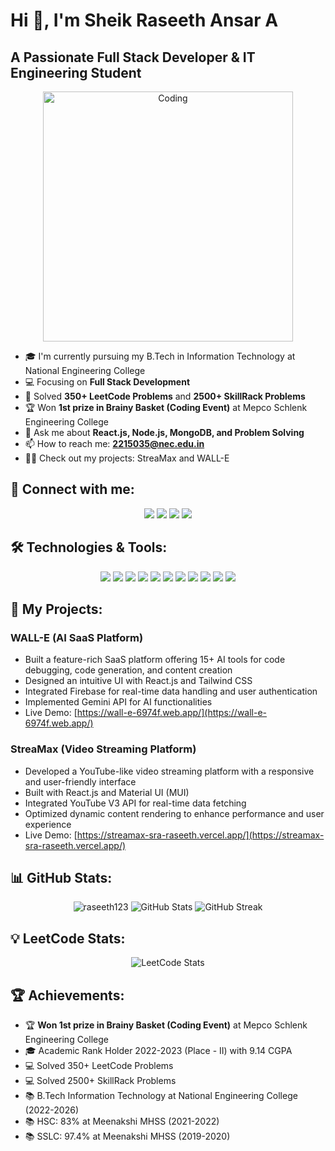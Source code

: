 # Hi 👋, I'm Sheik Raseeth Ansar A

## A Passionate Full Stack Developer & IT Engineering Student

<p align="center">
  <img alt="Coding" width="400" src="https://cdn.dribbble.com/users/1162077/screenshots/3848914/programmer.gif">
</p>

- 🎓 I'm currently pursuing my B.Tech in Information Technology at National Engineering College
- 💻 Focusing on **Full Stack Development**
- 🧠 Solved **350+ LeetCode Problems** and **2500+ SkillRack Problems**
- 🏆 Won **1st prize in Brainy Basket (Coding Event)** at Mepco Schlenk Engineering College
- 🚀 Ask me about **React.js, Node.js, MongoDB, and Problem Solving**
- 📫 How to reach me: **2215035@nec.edu.in**
- 👨‍💻 Check out my projects: StreaMax and WALL-E

## 🔗 Connect with me:

<p align="center">
<a href="https://linkedin.com/in/raseeth2004"><img src="https://img.shields.io/badge/LinkedIn-0077B5?style=for-the-badge&logo=linkedin&logoColor=white"/></a>
<a href="https://instagram.com/__r_a_s_e_e_t_h__"><img src="https://img.shields.io/badge/Instagram-E4405F?style=for-the-badge&logo=instagram&logoColor=white"/></a>
<a href="https://www.leetcode.com/Raseeth"><img src="https://img.shields.io/badge/LeetCode-FFA116?style=for-the-badge&logo=leetcode&logoColor=white"/></a>
<a href="https://www.hackerrank.com/h2215035"><img src="https://img.shields.io/badge/HackerRank-00EA64?style=for-the-badge&logo=hackerrank&logoColor=white"/></a>
</p>

## 🛠️ Technologies & Tools:

<p align="center">
<img src="https://img.shields.io/badge/Java-ED8B00?style=for-the-badge&logo=openjdk&logoColor=white" />
<img src="https://img.shields.io/badge/C-00599C?style=for-the-badge&logo=c&logoColor=white" />
<img src="https://img.shields.io/badge/HTML5-E34F26?style=for-the-badge&logo=html5&logoColor=white" />
<img src="https://img.shields.io/badge/CSS3-1572B6?style=for-the-badge&logo=css3&logoColor=white" />
<img src="https://img.shields.io/badge/JavaScript-F7DF1E?style=for-the-badge&logo=javascript&logoColor=black" />
<img src="https://img.shields.io/badge/React-20232A?style=for-the-badge&logo=react&logoColor=61DAFB" />
<img src="https://img.shields.io/badge/Tailwind_CSS-38B2AC?style=for-the-badge&logo=tailwind-css&logoColor=white" />
<img src="https://img.shields.io/badge/Node.js-43853D?style=for-the-badge&logo=node.js&logoColor=white" />
<img src="https://img.shields.io/badge/SQL-4479A1?style=for-the-badge&logo=mysql&logoColor=white" />
<img src="https://img.shields.io/badge/MongoDB-4EA94B?style=for-the-badge&logo=mongodb&logoColor=white" />
<img src="https://img.shields.io/badge/Firebase-FFCA28?style=for-the-badge&logo=firebase&logoColor=black" />
</p>

## 🚀 My Projects:

### WALL-E (AI SaaS Platform)
- Built a feature-rich SaaS platform offering 15+ AI tools for code debugging, code generation, and content creation
- Designed an intuitive UI with React.js and Tailwind CSS
- Integrated Firebase for real-time data handling and user authentication
- Implemented Gemini API for AI functionalities
- Live Demo: [https://wall-e-6974f.web.app/](https://wall-e-6974f.web.app/)

### StreaMax (Video Streaming Platform)
- Developed a YouTube-like video streaming platform with a responsive and user-friendly interface
- Built with React.js and Material UI (MUI)
- Integrated YouTube V3 API for real-time data fetching
- Optimized dynamic content rendering to enhance performance and user experience
- Live Demo: [https://streamax-sra-raseeth.vercel.app/](https://streamax-sra-raseeth.vercel.app/)

## 📊 GitHub Stats:

<p align="center">
<img src="https://github-readme-stats.vercel.app/api/top-langs?username=raseeth123&show_icons=true&locale=en&layout=compact&theme=tokyonight" alt="raseeth123" />
<img src="https://github-readme-stats.vercel.app/api?username=raseeth123&show_icons=true&locale=en&theme=tokyonight" alt="GitHub Stats" />
<img src="https://github-readme-streak-stats.herokuapp.com/?user=raseeth123&theme=tokyonight" alt="GitHub Streak" />
</p>

## 💡 LeetCode Stats:
<p align="center">
  <img src="https://leetcard.jacoblin.cool/raseeth2593?theme=dark&font=monospace" alt="LeetCode Stats" />
</p>

## 🏆 Achievements:
- 🏆 **Won 1st prize in Brainy Basket (Coding Event)** at Mepco Schlenk Engineering College
- 🎓 Academic Rank Holder 2022-2023 (Place - II) with 9.14 CGPA
- 💻 Solved 350+ LeetCode Problems
- 💻 Solved 2500+ SkillRack Problems
- 📚 B.Tech Information Technology at National Engineering College (2022-2026)
- 📚 HSC: 83% at Meenakshi MHSS (2021-2022)
- 📚 SSLC: 97.4% at Meenakshi MHSS (2019-2020)

